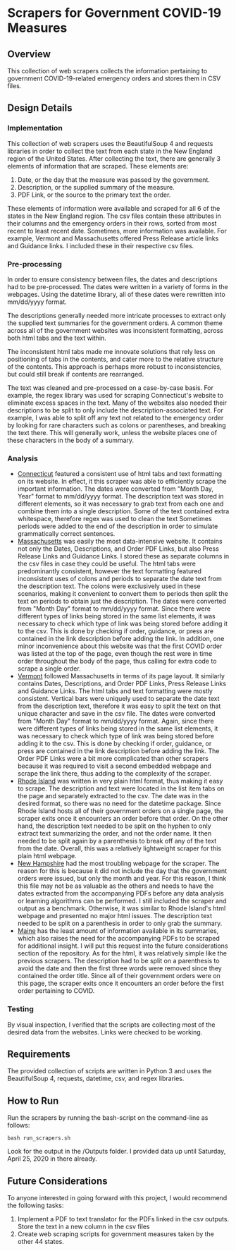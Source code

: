 # Scrapers for Government COVID-19 Measures

## Overview
This collection of web scrapers collects the information pertaining to government COVID-19-related emergency orders and stores them in CSV files.

## Design Details
### Implementation
This collection of web scrapers uses the BeautifulSoup 4 and requests libraries in order to collect the text from each state in the New England region of the United States. After collecting the text, there are generally 3 elements of information that are scraped. These elements are:

1. Date, or the day that the measure was passed by the government.
2. Description, or the supplied summary of the measure.
3. PDF Link, or the source to the primary text the order.

These elements of information were available and scraped for all 6 of the states in the New England region. The csv files contain these attributes in their columns and the emergency orders in their rows, sorted from most recent to least recent date. Sometimes, more information was available. For example, Vermont and Massachusetts offered Press Release article links and Guidance links. I included these in their respective csv files.
### Pre-processing
In order to ensure consistency between files, the dates and descriptions had to be pre-processed. The dates were written in a variety of forms in the webpages. Using the datetime library, all of these dates were rewritten into mm/dd/yyyy format. 

The descriptions generally needed more intricate processes to extract only the supplied text summaries for the government orders. A common theme across all of the government websites was inconsistent formatting, across both html tabs and the text within. 

The inconsistent html tabs made me innovate solutions that rely less on positioning of tabs in the contents, and cater more to the relative structure of the contents. This approach is perhaps more robust to inconsistencies, but could still break if contents are rearranged. 

The text was cleaned and pre-processed on a case-by-case basis. For example, the regex library was used for scraping Connecticut's website to eliminate excess spaces in the text. Many of the websites also needed their descriptions to be split to only include the description-associated text. For example, I was able to split off any text not related to the emergency order by looking for rare characters such as colons or parentheses, and breaking the text there. This will generally work, unless the website places one of these characters in the body of a summary.
### Analysis
- [Connecticut](https://portal.ct.gov/Coronavirus/Pages/Emergency-Orders-issued-by-the-Governor-and-State-Agencies) featured a consistent use of html tabs and text formatting on its website. In effect, it this scraper was able to efficiently scrape the important information. The dates were converted from "Month Day, Year" format to mm/dd/yyyy format. The description text was stored in different elements, so it was necessary to grab text from each one and combine them into a single description. Some of the text contained extra whitespace, therefore regex was used to clean the text Sometimes periods were added to the end of the description in order to simulate grammatically correct sentences.
- [Massachusetts](https://www.mass.gov/info-details/covid-19-state-of-emergency) was easily the most data-intensive website. It contains not only the Dates, Descriptions, and Order PDF Links, but also Press Release Links and Guidance Links. I stored these as separate columns in the csv files in case they could be useful. The html tabs were predominantly consistent, however the text formatting featured inconsistent uses of colons and periods to separate the date text from the description text. The colons were exclusively used in these scenarios, making it convenient to convert them to periods then split the text on periods to obtain just the description. The dates were converted from "Month Day" format to mm/dd/yyyy format. Since there were different types of links being stored in the same list elements, it was necessary to check which type of link was being stored before adding it to the csv. This is done by checking if order, guidance, or press are contained in the link description before adding the link. In addition, one minor inconvenience about this website was that the first COVID order was listed at the top of the page, even though the rest were in time order throughout the body of the page, thus calling for extra code to scrape a single order.
- [Vermont](https://governor.vermont.gov/covid19response) followed Massachusetts in terms of its page layout. It similarly contains Dates, Descriptions, and Order PDF Links, Press Release Links and Guidance Links. The html tabs and text formatting were mostly consistent. Vertical bars were uniquely used to separate the date text from the description text, therefore it was easy to split the text on that unique character and save in the csv file. The dates were converted from "Month Day" format to mm/dd/yyyy format. Again, since there were different types of links being stored in the same list elements, it was necessary to check which type of link was being stored before adding it to the csv. This is done by checking if order, guidance, or press are contained in the link description before adding the link. The Order PDF Links were a bit more complicated than other scrapers because it was required to visit a second embedded webpage and scrape the link there, thus adding to the complexity of the scraper.
- [Rhode Island](https://governor.ri.gov/newsroom/orders/) was written in very plain html format, thus making it easy to scrape. The description and text were located in the list item tabs on the page and separately extracted to the csv. The date was in the desired format, so there was no need for the datetime package. Since Rhode Island hosts all of their government orders on a single page, the scraper exits once it encounters an order before that order. On the other hand, the description text needed to be split on the hyphen to only extract text summarizing the order, and not the order name. It then needed to be split again by a parenthesis to break off any of the text from the date. Overall, this was a relatively lightweight scraper for this plain html webpage.
- [New Hampshire](https://www.governor.nh.gov/news-media/emergency-orders/) had the most troubling webpage for the scraper. The reason for this is because it did not include the day that the government orders were issued, but only the month and year. For this reason, I think this file may not be as valuable as the others and needs to have the dates extracted from the accompanying PDFs before any data analysis or learning algorithms can be performed. I still included the scraper and output as a benchmark. Otherwise, it was similar to Rhode Island's html webpage and presented no major html issues. The description text needed to be split on a parenthesis in order to only grab the summary.
- [Maine](https://www.maine.gov/governor/mills/official_documents) has the least amount of information available in its summaries, which also raises the need for the accompanying PDFs to be scraped for additional insight. I will put this request into the future considerations section of the repository. As for the html, it was relatively simple like the previous scrapers. The description had to be split on a parenthesis to avoid the date and then the first three words were removed since they contained the order title. Since all of their government orders were on this page, the scraper exits once it encounters an order before the first order pertaining to COVID.
### Testing
By visual inspection, I verified that the scripts are collecting most of the desired data from the websites. Links were checked to be working.

## Requirements
The provided collection of scripts are written in Python 3 and uses the BeautifulSoup 4, requests, datetime, csv, and regex libraries. 

## How to Run
Run the scrapers by running the bash-script on the command-line as follows:

```bash run_scrapers.sh```

Look for the output in the /Outputs folder. I provided data up until Saturday, April 25, 2020 in there already.

## Future Considerations

To anyone interested in going forward with this project, I would recommend the following tasks:

1. Implement a PDF to text translator for the PDFs linked in the csv outputs. Store the text in a new column in the csv files
2. Create web scraping scripts for government measures taken by the other 44 states.
